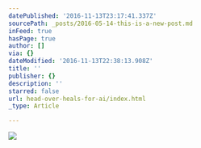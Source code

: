 ```yaml
---
datePublished: '2016-11-13T23:17:41.337Z'
sourcePath: _posts/2016-05-14-this-is-a-new-post.md
inFeed: true
hasPage: true
author: []
via: {}
dateModified: '2016-11-13T22:38:13.908Z'
title: ''
publisher: {}
description: ''
starred: false
url: head-over-heals-for-ai/index.html
_type: Article

---
```

![](https://s3-us-west-2.amazonaws.com/the-grid-img/p/a2d621e3779eeec49b647dd7328d34495a4622ff.jpg)